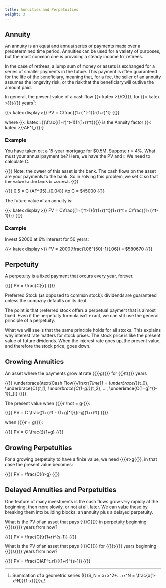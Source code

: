 ```yaml
---
title: Annuities and Perpetuities
weight: 3
---
```


## Annuity

An annuity is an equal and annual series of payments made over a predetermined
time period. Annuities can be used for a variety of purposes, but the most
common one is providing a steady income for retirees.

In the case of retirees, a lump sum of money or assets is exchanged for a series
of smaller payments in the future. This payment is often guaranteed for the life
of the beneficiary, meaning that, for a fee, the seller of an annuity assumes
the longevity risk, or the risk that the beneficiary will outlive the amount
paid.

In general, the present value of a cash flow {{< katex >}}C{{</katex>}}, for {{<
katex >}}t{{</katex>}} years[^1]:

{{< katex display >}}
PV = C\frac{(1+r)^t-1}{r(1+r)^t}
{{</katex>}}

where {{< katex >}}\frac{(1+r)^t-1}{r(1+r)^t}{{</katex>}} is the Annuity factor
{{< katex >}}AF^t_r{{</katex>}}

[^1]: Summation of a geometric series {{<katex>}}S_N = x+x^2+...+x^N =
    \frac{x(1-x^N)}{1-x}{{</katex>}}

### Example

You have taken out a 15-year mortgage for $0.5M. Suppose r = 4%. What must your
annual payment be? Here, we have the PV and r. We need to calculate C.

{{<hint info>}}
 Note: the owner of this
asset is the bank. The cash flows on the asset are your payments to the bank. So
in solving this problem, we set C so that the value to the bank is correct.
{{</hint>}}

{{<katex display>}}
0.5 = C (AF^{15}_{0.04}) \to C = \$45000
{{</katex>}}

The future value of an annuity is:

{{< katex display >}}
FV = C\frac{(1+r)^t-1}{r(1+r)^t}(1+r)^t = C\frac{(1+r)^t-1}{r}
{{</katex>}}

### Example

Invest $2000 at 6% interest for 50 years:

{{< katex display >}}
FV = 2000(\frac{1.06^{50}-1}{.06}) = \$580670
{{</katex>}}

## Perpetuity

A perpetuity is a fixed payment that occurs every year, forever.

{{<katex display>}}
PV = \frac{C}{r}
{{</katex>}}

Preferred Stock (as opposed to common stock): dividends are
guaranteed unless the company defaults on its debt.

The point is that preferred stock offers a perpetual payment that is almost
fixed. Even if the perpetuity formula isn’t exact, we can still use the general
principle of a perpetuity.

What we will see is that the same principle holds for all stocks. This explains
why interest rate matters for stock prices. The stock price is like the present
value of future dividends. When the interest rate goes up, the present value,
and therefore the stock price, goes down.

## Growing Annuities

An asset where the payments grow at rate {{<katex>}}g{{</katex>}} for
{{<katex>}}t{{</katex>}} years

{{<katex display>}}
\underbrace{\text{Cash Flow}}_{\text{Time}} = \underbrace{}_{t_0},
\underbrace{C}_{t_1}, \underbrace{C(1+g)}_{t_2}, ...,
\underbrace{C(1+g)^{t-1}}_{t}
{{</katex>}}

The present value when {{<katex>}}r \not = g{{</katex>}}:

{{<katex display>}}
PV = C \frac{(1+r)^t - (1+g)^t}{(r-g)(1+r)^t}
{{</katex>}}

when {{<katex>}}r = g{{</katex>}}:

{{<katex display>}}
PV = C \frac{t}{1+g}
{{</katex>}}

## Growing Perpetuities

For a growing perpetuity to have a finite value, we need
{{<katex>}}r>g{{</katex>}}, in that case the present value becomes:

{{<katex display>}}
PV = \frac{C}{r-g}
{{</katex>}}

## Delayed Annuities and Perpetuities

One feature of many investments is the cash flows grow very rapidly at the
beginning, then more slowly, or not at all, later. We can value these by
breaking them into building blocks: an annuity plus a delayed perpetuity.

What is the PV of an asset that pays {{<katex>}}C{{</katex>}} in perpetuity
beginning {{<katex>}}s{{</katex>}} years from now?

{{<katex display>}}
PV = \frac{C}{r(1+r)^{s-1}}
{{</katex>}}

What is the PV of an asset that pays {{<katex>}}C{{</katex>}} for
{{<katex>}}t{{</katex>}} years beginning {{<katex>}}s{{</katex>}} years from
now?

{{<katex display>}}
PV = \frac{C(AF^t_r)}{(1+r)^{s-1}}
{{</katex>}}